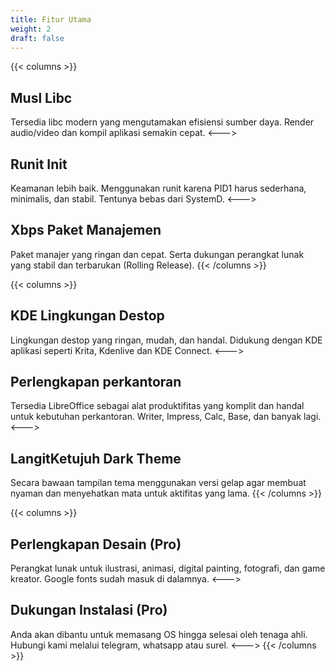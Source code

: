 ```yaml
---
title: Fitur Utama
weight: 2
draft: false
---
```


{{< columns >}}
## Musl Libc
Tersedia libc modern yang mengutamakan efisiensi sumber daya. Render audio/video dan kompil aplikasi semakin cepat.
<--->
## Runit Init
Keamanan lebih baik. Menggunakan runit karena PID1 harus sederhana, minimalis, dan stabil. Tentunya bebas dari SystemD.
<--->
## Xbps Paket Manajemen
Paket manajer yang ringan dan cepat. Serta dukungan perangkat lunak yang stabil dan terbarukan (Rolling Release).
{{< /columns >}}

{{< columns >}}
## KDE Lingkungan Destop
Lingkungan destop yang ringan, mudah, dan handal. Didukung dengan KDE aplikasi seperti Krita, Kdenlive dan KDE Connect.
<--->
## Perlengkapan perkantoran
Tersedia LibreOffice sebagai alat produktifitas yang komplit dan handal untuk kebutuhan perkantoran. Writer, Impress, Calc, Base, dan banyak lagi.
<--->
## LangitKetujuh Dark Theme
Secara bawaan tampilan tema menggunakan versi gelap agar membuat nyaman dan menyehatkan mata untuk aktifitas yang lama.
{{< /columns >}}

{{< columns >}}
## Perlengkapan Desain (Pro)
Perangkat lunak untuk ilustrasi, animasi, digital painting, fotografi, dan game kreator. Google fonts sudah masuk di dalamnya.
<--->
## Dukungan Instalasi (Pro)
Anda akan dibantu untuk memasang OS hingga selesai oleh tenaga ahli. Hubungi kami melalui telegram, whatsapp atau surel.
<--->
{{< /columns >}}
